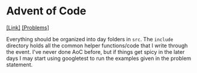 # Advent of Code

[[Link]](https://adventofcode.com/) [[Problems]](https://adventofcode.com/2022)

Everything should be organized into day folders in `src`. The `include` directory holds all the common helper functions/code that I write through the event. I've never done AoC before, but if things get spicy in the later days I may start using googletest to run the examples given in the problem statement.
